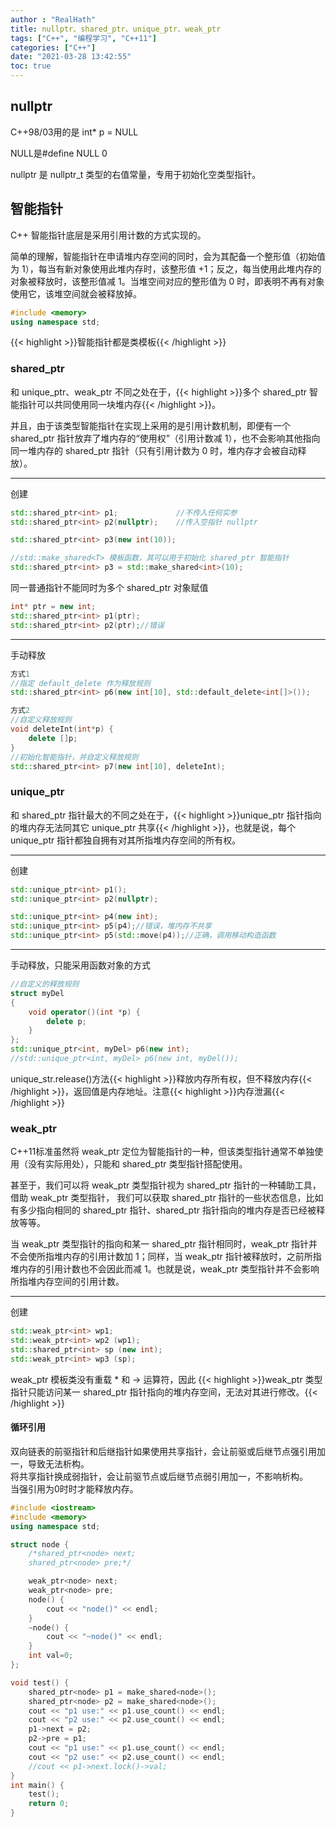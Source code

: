 ```yaml
---
author : "RealHath"
title: nullptr、shared_ptr、unique_ptr、weak_ptr
tags: ["C++", "编程学习", "C++11"]
categories: ["C++"]
date: "2021-03-28 13:42:55"
toc: true
---
```



## nullptr
C++98/03用的是 int* p = NULL

NULL是#define NULL 0

nullptr 是 nullptr_t 类型的右值常量，专用于初始化空类型指针。

## 智能指针
C++ 智能指针底层是采用引用计数的方式实现的。

简单的理解，智能指针在申请堆内存空间的同时，会为其配备一个整形值（初始值为 1），每当有新对象使用此堆内存时，该整形值 +1；反之，每当使用此堆内存的对象被释放时，该整形值减 1。当堆空间对应的整形值为 0 时，即表明不再有对象使用它，该堆空间就会被释放掉。
```cpp
#include <memory>
using namespace std;
```
{{< highlight >}}智能指针都是类模板{{< /highlight >}}

### shared_ptr<T>
和 unique_ptr、weak_ptr 不同之处在于，{{< highlight >}}多个 shared_ptr 智能指针可以共同使用同一块堆内存{{< /highlight >}}。

并且，由于该类型智能指针在实现上采用的是引用计数机制，即便有一个 shared_ptr 指针放弃了堆内存的“使用权”（引用计数减 1），也不会影响其他指向同一堆内存的 shared_ptr 指针（只有引用计数为 0 时，堆内存才会被自动释放）。

---

创建
```cpp
std::shared_ptr<int> p1;             //不传入任何实参
std::shared_ptr<int> p2(nullptr);    //传入空指针 nullptr

std::shared_ptr<int> p3(new int(10));

//std::make_shared<T> 模板函数，其可以用于初始化 shared_ptr 智能指针
std::shared_ptr<int> p3 = std::make_shared<int>(10);
```

同一普通指针不能同时为多个 shared_ptr 对象赋值
```cpp
int* ptr = new int;
std::shared_ptr<int> p1(ptr);
std::shared_ptr<int> p2(ptr);//错误
```

---

手动释放
```cpp
方式1
//指定 default_delete 作为释放规则
std::shared_ptr<int> p6(new int[10], std::default_delete<int[]>());

方式2
//自定义释放规则
void deleteInt(int*p) {
    delete []p;
}
//初始化智能指针，并自定义释放规则
std::shared_ptr<int> p7(new int[10], deleteInt);
```

### unique_ptr<T>
和 shared_ptr 指针最大的不同之处在于，{{< highlight >}}unique_ptr 指针指向的堆内存无法同其它 unique_ptr 共享{{< /highlight >}}，也就是说，每个 unique_ptr 指针都独自拥有对其所指堆内存空间的所有权。

---

创建
```cpp
std::unique_ptr<int> p1();
std::unique_ptr<int> p2(nullptr);

std::unique_ptr<int> p4(new int);
std::unique_ptr<int> p5(p4);//错误，堆内存不共享
std::unique_ptr<int> p5(std::move(p4));//正确，调用移动构造函数
```

---

手动释放，只能采用函数对象的方式
```cpp
//自定义的释放规则
struct myDel
{
    void operator()(int *p) {
        delete p;
    }
};
std::unique_ptr<int, myDel> p6(new int);
//std::unique_ptr<int, myDel> p6(new int, myDel());
```

unique_str.release()方法{{< highlight >}}释放内存所有权，但不释放内存{{< /highlight >}}，返回值是内存地址。注意{{< highlight >}}内存泄漏{{< /highlight >}}

### weak_ptr<T>
C++11标准虽然将 weak_ptr 定位为智能指针的一种，但该类型指针通常不单独使用（没有实际用处），只能和 shared_ptr 类型指针搭配使用。

甚至于，我们可以将 weak_ptr 类型指针视为 shared_ptr 指针的一种辅助工具，借助 weak_ptr 类型指针， 我们可以获取 shared_ptr 指针的一些状态信息，比如有多少指向相同的 shared_ptr 指针、shared_ptr 指针指向的堆内存是否已经被释放等等。

当 weak_ptr 类型指针的指向和某一 shared_ptr 指针相同时，weak_ptr 指针并不会使所指堆内存的引用计数加 1；同样，当 weak_ptr 指针被释放时，之前所指堆内存的引用计数也不会因此而减 1。也就是说，weak_ptr 类型指针并不会影响所指堆内存空间的引用计数。

---

创建
```cpp
std::weak_ptr<int> wp1;
std::weak_ptr<int> wp2 (wp1);
std::shared_ptr<int> sp (new int);
std::weak_ptr<int> wp3 (sp);
```

weak_ptr<T> 模板类没有重载 * 和 -> 运算符，因此 {{< highlight >}}weak_ptr 类型指针只能访问某一 shared_ptr 指针指向的堆内存空间，无法对其进行修改。{{< /highlight >}}

#### 循环引用
双向链表的前驱指针和后继指针如果使用共享指针，会让前驱或后继节点强引用加一，导致无法析构。\
将共享指针换成弱指针，会让前驱节点或后继节点弱引用加一，不影响析构。\
当强引用为0时时才能释放内存。
```cpp
#include <iostream>
#include <memory>
using namespace std;

struct node {
	/*shared_ptr<node> next;
	shared_ptr<node> pre;*/

	weak_ptr<node> next;
	weak_ptr<node> pre;
	node() {
		cout << "node()" << endl;
	}
	~node() {
		cout << "~node()" << endl;
	}
	int val=0;
};

void test() {
	shared_ptr<node> p1 = make_shared<node>();
	shared_ptr<node> p2 = make_shared<node>();
	cout << "p1 use:" << p1.use_count() << endl;
	cout << "p2 use:" << p2.use_count() << endl;
	p1->next = p2;
	p2->pre = p1;
	cout << "p1 use:" << p1.use_count() << endl;
	cout << "p2 use:" << p2.use_count() << endl;
	//cout << p1->next.lock()->val;
}
int main() {
	test();
	return 0;
}
```